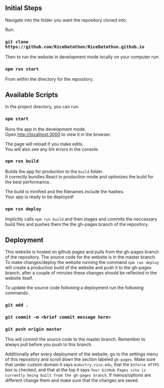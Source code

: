 ## Initial Steps

Navigate into the folder you want the repository cloned into.

Run:
### `git clone https://github.com/RiceDatathon/RiceDatathon.github.io`

Then to run the website in development mode locally on your computer run:

### `npm run start` 

From within the directory for the repository.


## Available Scripts

In the project directory, you can run:

### `npm start`

Runs the app in the development mode.<br>
Open [http://localhost:3000](http://localhost:3000) to view it in the browser.

The page will reload if you make edits.<br>
You will also see any lint errors in the console.

### `npm run build`

Builds the app for production to the `build` folder.<br>
It correctly bundles React in production mode and optimizes the build for the best performance.

The build is minified and the filenames include the hashes.<br>
Your app is ready to be deployed!

###  `npm run deploy`

Implicitly calls `npm run build` and then stages and commits the neccessary build files and pushes them the the gh-pages branch of the repository.

## Deployment

This website is hosted on github pages and pulls from the gh-pages branch of the repository. The source code for the website is in the master branch. To make changes/deploy the website running the command `npm run deploy` will create a production build of the website and push it to the gh-pages branch, after a couple of minutes these changes should be reflected in the website itself. 

To update the source code following a deployment run the following commands:

### `git add .`
### `git commit -m <brief commit message here>`
### `git push origin master`

This will commit the source code to the master branch. Remember to always pull before you push to this branch. 

  Additionally after every deployment of the website, go to the settings menu of this repository and scroll down the section labeled `gh-pages`. Make sure that under custom domain it says `mcmurtry.rice.edu`, that the `Enforce HTTPS` box is checked, and that at the top it says `Your GitHub Pages site is currently being built from the gh-pages branch`. If menus/options are different change them and make sure that the changes are saved.
